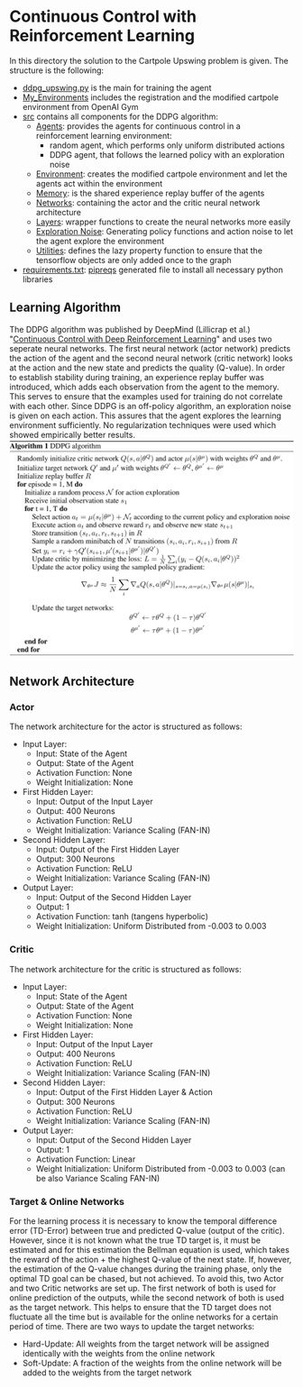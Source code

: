 # Continuous Control with Reinforcement Learning
In this directory the solution to the Cartpole Upswing problem is given.
The structure is the following:
* [ddpg_upswing.py](ddpg_upswing.py) is the main for training the agent
* [My_Environments](My_Environments) includes the registration and the modified cartpole environment from OpenAI Gym
* [src](src) contains all components for the DDPG algorithm:
    - [Agents](src/agents.py): provides the agents for continuous control in a reinforcement learning environment:
        + random agent, which performs only uniform distributed actions
        + DDPG agent, that follows the learned policy with an exploration noise
    - [Environment](src/environment.py): creates the modified cartpole environment and let the agents act within the environment
    - [Memory](src/memory.py): is the shared experience replay buffer of the agents
    - [Networks](src/networks.py): containing the actor and the critic neural network architecture
    - [Layers](src/layers.py): wrapper functions to create the neural networks more easily
    - [Exploration Noise](src/explorationnoise.py): Generating policy functions and action noise to let the agent explore the environment
    - [Utilities](src/utils.py): defines the lazy property function to ensure that the tensorflow objects are only added once to the graph
* [requirements.txt](requirements.txt): [pipreqs](https://github.com/bndr/pipreqs) generated file to install all necessary python libraries

## Learning Algorithm
The DDPG algorithm was published by DeepMind (Lillicrap et al.) "[Continuous Control with Deep Reinforcement Learning](https://arxiv.org/pdf/1509.02971.pdf)" and uses two seperate neural networks. The first neural network (actor network) predicts the action of the agent and the second neural network (critic network) looks at the action and the new state and predicts the quality (Q-value). In order to establish stability during training, an experience replay buffer was introduced, which adds each observation from the agent to the memory. This serves to ensure that the examples used for training do not correlate with each other. Since DDPG is an off-policy algorithm, an exploration noise is given on each action. This assures that the agent explores the learning environment sufficiently. No regularization techniques were used which showed empirically better results.
![](DDPG_Algorithm.png)

## Network Architecture
### Actor
The network architecture for the actor is structured as follows:
* Input Layer:
    - Input: State of the Agent
    - Output: State of the Agent
    - Activation Function: None
    - Weight Initialization: None
* First Hidden Layer:
    - Input: Output of the Input Layer
    - Output: 400 Neurons
    - Activation Function: ReLU
    - Weight Initialization: Variance Scaling (FAN-IN)
* Second Hidden Layer:
    - Input: Output of the First Hidden Layer
    - Output: 300 Neurons
    - Activation Function: ReLU
    - Weight Initialization: Variance Scaling (FAN-IN)
* Output Layer:
    - Input: Output of the Second Hidden Layer
    - Output: 1
    - Activation Function: tanh (tangens hyperbolic)
    - Weight Initialization: Uniform Distributed from -0.003 to 0.003

### Critic
The network architecture for the critic is structured as follows:
* Input Layer:
    - Input: State of the Agent
    - Output: State of the Agent
    - Activation Function: None
    - Weight Initialization: None
* First Hidden Layer:
    - Input: Output of the Input Layer
    - Output: 400 Neurons
    - Activation Function: ReLU
    - Weight Initialization: Variance Scaling (FAN-IN)
* Second Hidden Layer:
    - Input: Output of the First Hidden Layer & Action
    - Output: 300 Neurons
    - Activation Function: ReLU
    - Weight Initialization: Variance Scaling (FAN-IN)
* Output Layer:
    - Input: Output of the Second Hidden Layer
    - Output: 1
    - Activation Function: Linear
    - Weight Initialization: Uniform Distributed from -0.003 to 0.003 (can be also Variance Scaling FAN-IN)

### Target & Online Networks
For the learning process it is necessary to know the temporal difference error (TD-Error) between true and predicted Q-value (output of the critic). However, since it is not known what the true TD target is, it must be estimated and for this estimation the Bellman equation is used, which takes the reward of the action + the highest Q-value of the next state. If, however, the estimation of the Q-value changes during the training phase, only the optimal TD goal can be chased, but not achieved. To avoid this, two Actor and two Critic networks are set up. The first network of both is used for online prediction of the outputs, while the second network of both is used as the target network. This helps to ensure that the TD target does not fluctuate all the time but is available for the online networks for a certain period of time.
There are two ways to update the target networks:
* Hard-Update: All weights from the target network will be assigned identically with the weights from the online network
* Soft-Update: A fraction of the weights from the online network will be added to the weights from the target network
